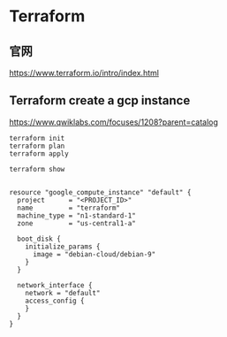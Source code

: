 # Terraform

##  官网

https://www.terraform.io/intro/index.html    



## Terraform create a gcp instance

https://www.qwiklabs.com/focuses/1208?parent=catalog

```
terraform init
terraform plan
terraform apply

terraform show


```

```
resource "google_compute_instance" "default" {
  project      = "<PROJECT_ID>"
  name         = "terraform"
  machine_type = "n1-standard-1"
  zone         = "us-central1-a"

  boot_disk {
    initialize_params {
      image = "debian-cloud/debian-9"
    }
  }

  network_interface {
    network = "default"
    access_config {
    }
  }
}

```

